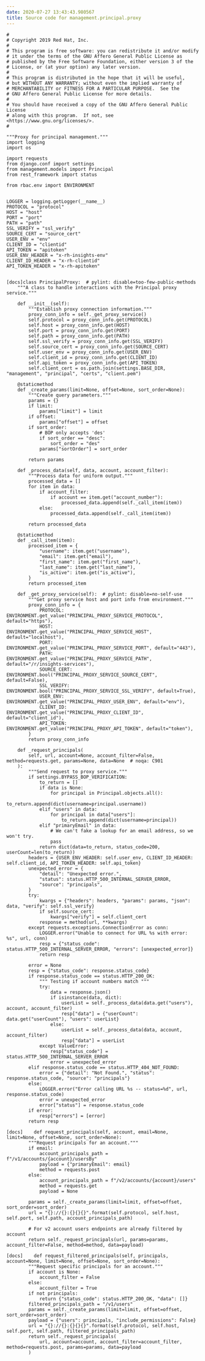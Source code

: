 ```yaml
---
date: 2020-07-27 13:43:43.980567
title: Source code for management.principal.proxy
---
```


<div class="highlight">

    #
    # Copyright 2019 Red Hat, Inc.
    #
    # This program is free software: you can redistribute it and/or modify
    # it under the terms of the GNU Affero General Public License as
    # published by the Free Software Foundation, either version 3 of the
    # License, or (at your option) any later version.
    #
    # This program is distributed in the hope that it will be useful,
    # but WITHOUT ANY WARRANTY; without even the implied warranty of
    # MERCHANTABILITY or FITNESS FOR A PARTICULAR PURPOSE.  See the
    # GNU Affero General Public License for more details.
    #
    # You should have received a copy of the GNU Affero General Public License
    # along with this program.  If not, see <https://www.gnu.org/licenses/>.
    #
    
    """Proxy for principal management."""
    import logging
    import os
    
    import requests
    from django.conf import settings
    from management.models import Principal
    from rest_framework import status
    
    from rbac.env import ENVIRONMENT
    
    
    LOGGER = logging.getLogger(__name__)
    PROTOCOL = "protocol"
    HOST = "host"
    PORT = "port"
    PATH = "path"
    SSL_VERIFY = "ssl_verify"
    SOURCE_CERT = "source_cert"
    USER_ENV = "env"
    CLIENT_ID = "clientid"
    API_TOKEN = "apitoken"
    USER_ENV_HEADER = "x-rh-insights-env"
    CLIENT_ID_HEADER = "x-rh-clientid"
    API_TOKEN_HEADER = "x-rh-apitoken"
    
    
    [docs]class PrincipalProxy:  # pylint: disable=too-few-public-methods
        """A class to handle interactions with the Principal proxy service."""
    
        def __init__(self):
            """Establish proxy connection information."""
            proxy_conn_info = self._get_proxy_service()
            self.protocol = proxy_conn_info.get(PROTOCOL)
            self.host = proxy_conn_info.get(HOST)
            self.port = proxy_conn_info.get(PORT)
            self.path = proxy_conn_info.get(PATH)
            self.ssl_verify = proxy_conn_info.get(SSL_VERIFY)
            self.source_cert = proxy_conn_info.get(SOURCE_CERT)
            self.user_env = proxy_conn_info.get(USER_ENV)
            self.client_id = proxy_conn_info.get(CLIENT_ID)
            self.api_token = proxy_conn_info.get(API_TOKEN)
            self.client_cert = os.path.join(settings.BASE_DIR, "management", "principal", "certs", "client.pem")
    
        @staticmethod
        def _create_params(limit=None, offset=None, sort_order=None):
            """Create query parameters."""
            params = {}
            if limit:
                params["limit"] = limit
            if offset:
                params["offset"] = offset
            if sort_order:
                # BOP only accepts 'des'
                if sort_order == "desc":
                    sort_order = "des"
                params["sortOrder"] = sort_order
    
            return params
    
        def _process_data(self, data, account, account_filter):
            """Process data for uniform output."""
            processed_data = []
            for item in data:
                if account_filter:
                    if account == item.get("account_number"):
                        processed_data.append(self._call_item(item))
                else:
                    processed_data.append(self._call_item(item))
    
            return processed_data
    
        @staticmethod
        def _call_item(item):
            processed_item = {
                "username": item.get("username"),
                "email": item.get("email"),
                "first_name": item.get("first_name"),
                "last_name": item.get("last_name"),
                "is_active": item.get("is_active"),
            }
            return processed_item
    
        def _get_proxy_service(self):  # pylint: disable=no-self-use
            """Get proxy service host and port info from environment."""
            proxy_conn_info = {
                PROTOCOL: ENVIRONMENT.get_value("PRINCIPAL_PROXY_SERVICE_PROTOCOL", default="https"),
                HOST: ENVIRONMENT.get_value("PRINCIPAL_PROXY_SERVICE_HOST", default="localhost"),
                PORT: ENVIRONMENT.get_value("PRINCIPAL_PROXY_SERVICE_PORT", default="443"),
                PATH: ENVIRONMENT.get_value("PRINCIPAL_PROXY_SERVICE_PATH", default="/r/insights-services"),
                SOURCE_CERT: ENVIRONMENT.bool("PRINCIPAL_PROXY_SERVICE_SOURCE_CERT", default=False),
                SSL_VERIFY: ENVIRONMENT.bool("PRINCIPAL_PROXY_SERVICE_SSL_VERIFY", default=True),
                USER_ENV: ENVIRONMENT.get_value("PRINCIPAL_PROXY_USER_ENV", default="env"),
                CLIENT_ID: ENVIRONMENT.get_value("PRINCIPAL_PROXY_CLIENT_ID", default="client_id"),
                API_TOKEN: ENVIRONMENT.get_value("PRINCIPAL_PROXY_API_TOKEN", default="token"),
            }
            return proxy_conn_info
    
        def _request_principals(
            self, url, account=None, account_filter=False, method=requests.get, params=None, data=None  # noqa: C901
        ):
            """Send request to proxy service."""
            if settings.BYPASS_BOP_VERIFICATION:
                to_return = []
                if data is None:
                    for principal in Principal.objects.all():
                        to_return.append(dict(username=principal.username))
                elif "users" in data:
                    for principal in data["users"]:
                        to_return.append(dict(username=principal))
                elif "primaryEmail" in data:
                    # We can't fake a lookup for an email address, so we won't try.
                    pass
                return dict(data=to_return, status_code=200, userCount=len(to_return))
            headers = {USER_ENV_HEADER: self.user_env, CLIENT_ID_HEADER: self.client_id, API_TOKEN_HEADER: self.api_token}
            unexpected_error = {
                "detail": "Unexpected error.",
                "status": status.HTTP_500_INTERNAL_SERVER_ERROR,
                "source": "principals",
            }
            try:
                kwargs = {"headers": headers, "params": params, "json": data, "verify": self.ssl_verify}
                if self.source_cert:
                    kwargs["verify"] = self.client_cert
                response = method(url, **kwargs)
            except requests.exceptions.ConnectionError as conn:
                LOGGER.error("Unable to connect for URL %s with error: %s", url, conn)
                resp = {"status_code": status.HTTP_500_INTERNAL_SERVER_ERROR, "errors": [unexpected_error]}
                return resp
    
            error = None
            resp = {"status_code": response.status_code}
            if response.status_code == status.HTTP_200_OK:
                """ Testing if account numbers match """
                try:
                    data = response.json()
                    if isinstance(data, dict):
                        userList = self._process_data(data.get("users"), account, account_filter)
                        resp["data"] = {"userCount": data.get("userCount"), "users": userList}
                    else:
                        userList = self._process_data(data, account, account_filter)
                        resp["data"] = userList
                except ValueError:
                    resp["status_code"] = status.HTTP_500_INTERNAL_SERVER_ERROR
                    error = unexpected_error
            elif response.status_code == status.HTTP_404_NOT_FOUND:
                error = {"detail": "Not Found.", "status": response.status_code, "source": "principals"}
            else:
                LOGGER.error("Error calling URL %s -- status=%d", url, response.status_code)
                error = unexpected_error
                error["status"] = response.status_code
            if error:
                resp["errors"] = [error]
            return resp
    
    [docs]    def request_principals(self, account, email=None, limit=None, offset=None, sort_order=None):
            """Request principals for an account."""
            if email:
                account_principals_path = f"/v1/accounts/{account}/usersBy"
                payload = {"primaryEmail": email}
                method = requests.post
            else:
                account_principals_path = f"/v2/accounts/{account}/users"
                method = requests.get
                payload = None
    
            params = self._create_params(limit=limit, offset=offset, sort_order=sort_order)
            url = "{}://{}:{}{}{}".format(self.protocol, self.host, self.port, self.path, account_principals_path)
    
            # For v2 account users endpoints are already filtered by account
            return self._request_principals(url, params=params, account_filter=False, method=method, data=payload)
    
    [docs]    def request_filtered_principals(self, principals, account=None, limit=None, offset=None, sort_order=None):
            """Request specific principals for an account."""
            if account is None:
                account_filter = False
            else:
                account_filter = True
            if not principals:
                return {"status_code": status.HTTP_200_OK, "data": []}
            filtered_principals_path = "/v1/users"
            params = self._create_params(limit=limit, offset=offset, sort_order=sort_order)
            payload = {"users": principals, "include_permissions": False}
            url = "{}://{}:{}{}{}".format(self.protocol, self.host, self.port, self.path, filtered_principals_path)
            return self._request_principals(
                url, account=account, account_filter=account_filter, method=requests.post, params=params, data=payload
            )

</div>